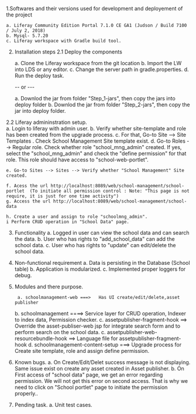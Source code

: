 

1.Softwares and their versions used for development and deployement of the project 

	a. Liferay Community Edition Portal 7.1.0 CE GA1 (Judson / Build 7100 / July 2, 2018)
	b. Mysql- 5.7.20
	c. Liferay workspace with Gradle build tool. 	
		
2. Installation steps
  2.1 Deploy the components
  
    a. Clone the Liferay workspace from the git location 
	b. Import the LW into LDS or any editor.
	c. Change the server path in gradle.properties.
	d. Run the deploy task.
	
	 -- or ---
	
	a. Downlod the jar from folder "Step_1-jars", then copy the jars into deploy folder
	b. Downlod the jar from folder "Step_2-jars", then copy the jar into deploy folder.
	
  2.2 Liferay admininstration setup.    
        a. Login to liferay with admin user.
	b. Verify whether site-template and role has been created from the upgrade process.
	c. For that, Go-to Site --> Site Templates . Check School Management Site template exist.
	d. Go-to Roles --> Regular role. Check whether role "school_mng_admin" created. If yes, select the "school_mng_admin" and check the "define permission" for that role.
	   This role should have access to "school-web-portlet".
	   
	e. Go-to Sites --> Sites --> Verify whether "School Management" Site created.
	
	f. Acess the url http://localhost:8089/web/school-management/school-portlet  (To initiate all permission control : Note: "This page is not require, it is just for one time activity")
	g. Access the url http://localhost:8089/web/school-management/school-data
	
	h. Create a user and assign to role "schoolmng_admin".	
	i Perform CRUD operation in "School Data" page.
	
     
3.	Functionality
        a. Logged in user can view the school data and can search the data.
	b. User who has rights to "add_school_data" can add the school data.
	c. User who has rights to "update" can edit/delete the school data.
	
4. Non-functional requirement
       a. Data is persisting in the Database  (School table)
       b. Application is modularized.
       c. Implemented proper loggers for debug.
	
5. Modules and there purpose.
  
        a. schoolmanagement-web ===>   Has UI create/edit/delete,asset publisher
	b. schoolmanagement     ====>  Service layer for CRUD operation, Indexer to index data, Permission checker.
	c. assetpublisher-fragment-hook ==> Override the asset-publiser-web jsp for integrate search form and to perform search on the school data.
	c. assetpublisher-web-resourcebundle-hook ==> Language file for assetpublisher-fragment-hook
	d. schoolmanagement-content-setup ===> Upgrade process for Create site template, role and assign define permission.
 
6.	Known bugs.
        a. On Create/Edit/Delet success message is not displaying. Same issue exist on create any asset created in Asset publisher.
	b. On First access of "school data" page, we get an error regarding permission. We will not get this error on second access.
       That is why we need to click on "School portlet" page to initiate the permission properly..
	   
7.	Pending task.
        a. Unit test cases.


